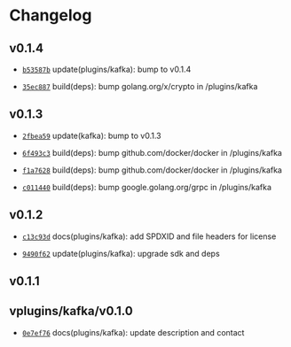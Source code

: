 # Changelog

## v0.1.4

* [`b53587b`](https://github.com/falcosecurity/plugins/commit/b53587be) update(plugins/kafka): bump to v0.1.4

* [`35ec887`](https://github.com/falcosecurity/plugins/commit/35ec8874) build(deps): bump golang.org/x/crypto in /plugins/kafka


## v0.1.3

* [`2fbea59`](https://github.com/falcosecurity/plugins/commit/2fbea593) update(kafka): bump to v0.1.3

* [`6f493c3`](https://github.com/falcosecurity/plugins/commit/6f493c3d) build(deps): bump github.com/docker/docker in /plugins/kafka

* [`f1a7628`](https://github.com/falcosecurity/plugins/commit/f1a7628d) build(deps): bump github.com/docker/docker in /plugins/kafka

* [`c011440`](https://github.com/falcosecurity/plugins/commit/c011440f) build(deps): bump google.golang.org/grpc in /plugins/kafka


## v0.1.2

* [`c13c93d`](https://github.com/falcosecurity/plugins/commit/c13c93df) docs(plugins/kafka): add SPDXID and file headers for license

* [`9490f62`](https://github.com/falcosecurity/plugins/commit/9490f626) update(plugins/kafka): upgrade sdk and deps


## v0.1.1


## vplugins/kafka/v0.1.0

* [`0e7ef76`](https://github.com/falcosecurity/plugins/commit/0e7ef769) docs(plugins/kafka): update description and contact


